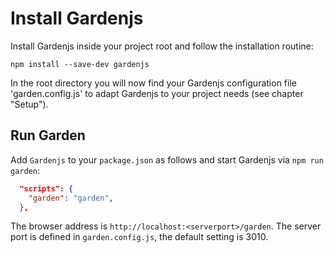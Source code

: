 # Install Gardenjs

Install Gardenjs inside your project root and follow the installation routine:

```console
npm install --save-dev gardenjs
```

In the root directory you will now find your Gardenjs configuration file 'garden.config.js' to adapt Gardenjs to your project needs  (see chapter "Setup").

## Run Garden

Add `Gardenjs` to your `package.json` as follows and start Gardenjs via `npm run garden`:

```json
  "scripts": {
    "garden": "garden",
  },
```

The browser address is `http://localhost:<serverport>/garden`. The server port is defined in `garden.config.js`, the default setting is 3010.
